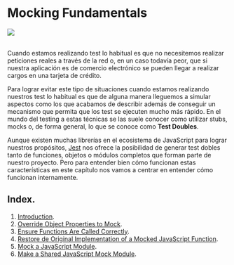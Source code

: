 # Mocking Fundamentals

<div>
  <img src='https://d2eip9sf3oo6c2.cloudfront.net/playlists/square_covers/000/412/613/square_480/2_JSMocking.png'>
</div>
<br />

Cuando estamos realizando test lo habitual es que no necesitemos realizar peticiones reales a través de la red o, en un caso todavía peor, que si nuestra aplicación es de comercio electrónico se pueden llegar a realizar cargos en una tarjeta de crédito.

Para lograr evitar este tipo de situaciones cuando estamos realizando nuestros test lo habitual es que de alguna manera lleguemos a simular aspectos como los que acabamos de describir además de conseguir un mecanismo que permita que los test se ejecuten mucho más rápido. En el mundo del testing a estas técnicas se las suele conocer como utilizar stubs, mocks o, de forma general, lo que se conoce como **Test Doubles**.

Aunque existen muchas librerías en el ecosistema de JavaScript para lograr nuestros propósitos, [Jest](https://jestjs.io/) nos ofrece la posibilidad de generar test dobles tanto de funciones, objetos o módulos completos que forman parte de nuestro proyecto. Pero para entender bien cómo funcionan estas características en este capítulo nos vamos a centrar en entender cómo funcionan internamente.

## Index.

1. [Introduction](./03_01.md).
2. [Override Object Properties to Mock](./03_02.md).
3. [Ensure Functions Are Called Correctly](./03_03.md).
4. [Restore de Original Implementation of a Mocked JavaScript Function](./03_04.md).
5. [Mock a JavaScript Module](./03_05.md).
6. [Make a Shared JavaScript Mock Module](./03_06.md).
